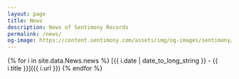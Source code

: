 ```yaml
---
layout: page
title: News
description: News of Sentimony Records
permalink: /news/
og-image: https://content.sentimony.com/assets/img/og-images/sentimony/home.jpg
---
```


{% for i in site.data.News.news %}
[{{ i.date | date_to_long_string }} - {{ i.title }}]({{ i.url }})
{% endfor %}
